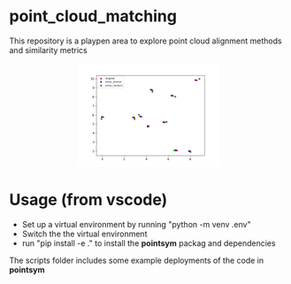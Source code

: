 # point_cloud_matching   
   
This repository is a playpen area to explore point cloud alignment methods and similarity metrics

<p align="middle">
  <img src="./images/Figure_1.png" width="50%" />
</p>   

# Usage (from vscode)   

- Set up a virtual environment by running "python -m venv .env"
- Switch the the virtual environment
- run "pip install -e ." to install the **pointsym** packag and dependencies

The scripts folder includes some example deployments of the code in **pointsym**